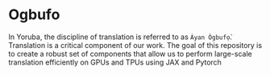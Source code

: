 # Ogbufo

In Yoruba, the discipline of translation is referred to as `Áyan Ògbufọ̀`. Translation is a critical component of our work. The goal of this repository is to create a robust set of components that allow us to perform large-scale translation efficiently on GPUs and TPUs using JAX and Pytorch
